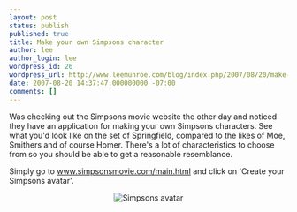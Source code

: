 ```yaml
---
layout: post
status: publish
published: true
title: Make your own Simpsons character
author: lee
author_login: lee
wordpress_id: 26
wordpress_url: http://www.leemunroe.com/blog/index.php/2007/08/20/make-your-own-simpsons-character/
date: 2007-08-20 14:37:47.000000000 -07:00
comments: []
---
```

Was checking out the Simpsons movie website the other day and noticed they have an application for making your own Simpsons characters. See what you'd look like on the set of Springfield, compared to the likes of Moe, Smithers and of course Homer. There's a lot of characteristics to choose from so you should be able to get a reasonable resemblance.

Simply go to <a href="http://www.simpsonsmovie.com/main.html">www.simpsonsmovie.com/main.html</a> and click on 'Create your Simpsons avatar'.
<p align="center"><img src="http://www.leemunroe.com/wp-content/uploads/2007/11/simpsonsavatar.gif" alt="Simpsons avatar" /></p>
